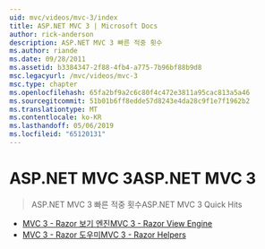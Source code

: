 ```yaml
---
uid: mvc/videos/mvc-3/index
title: ASP.NET MVC 3 | Microsoft Docs
author: rick-anderson
description: ASP.NET MVC 3 빠른 적중 횟수
ms.author: riande
ms.date: 09/28/2011
ms.assetid: b3384347-2f88-4fb4-a775-7b96bf88b9d8
msc.legacyurl: /mvc/videos/mvc-3
msc.type: chapter
ms.openlocfilehash: 65fa2bf9a2c6c80f4c472e3811a95cac813a5a46
ms.sourcegitcommit: 51b01b6ff8edde57d8243e4da28c9f1e7f1962b2
ms.translationtype: MT
ms.contentlocale: ko-KR
ms.lasthandoff: 05/06/2019
ms.locfileid: "65120131"
---
```

# <a name="aspnet-mvc-3"></a><span data-ttu-id="7cd1c-103">ASP.NET MVC 3</span><span class="sxs-lookup"><span data-stu-id="7cd1c-103">ASP.NET MVC 3</span></span>

> <span data-ttu-id="7cd1c-104">ASP.NET MVC 3 빠른 적중 횟수</span><span class="sxs-lookup"><span data-stu-id="7cd1c-104">ASP.NET MVC 3 Quick Hits</span></span>

- [<span data-ttu-id="7cd1c-105">MVC 3 - Razor 보기 엔진</span><span class="sxs-lookup"><span data-stu-id="7cd1c-105">MVC 3 - Razor View Engine</span></span>](mvc-3-razor-view-engine.md)
- [<span data-ttu-id="7cd1c-106">MVC 3 - Razor 도우미</span><span class="sxs-lookup"><span data-stu-id="7cd1c-106">MVC 3 - Razor Helpers</span></span>](mvc-3-razor-helpers.md)
